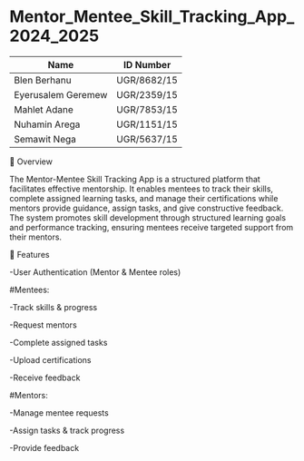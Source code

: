 # Mentor_Mentee_Skill_Tracking_App_2024_2025

| Name| ID Number|
| --- | --- |
| Blen Berhanu | UGR/8682/15 |
| Eyerusalem Geremew| UGR/2359/15| 
| Mahlet Adane| UGR/7853/15|
| Nuhamin Arega| UGR/1151/15|
| Semawit Nega| UGR/5637/15|

📌 Overview

The Mentor-Mentee Skill Tracking App is a structured platform that facilitates effective mentorship. 
It enables mentees to track their skills, complete assigned learning tasks, and manage their certifications 
while mentors provide guidance, assign tasks, and give constructive feedback. The system promotes skill development 
through structured learning goals and performance tracking, ensuring mentees receive targeted support from their mentors.

🎯 Features

  -User Authentication (Mentor & Mentee roles)

#Mentees:

  -Track skills & progress

  -Request mentors

  -Complete assigned tasks

  -Upload certifications

  -Receive feedback

#Mentors:

  -Manage mentee requests

  -Assign tasks & track progress

  -Provide feedback
